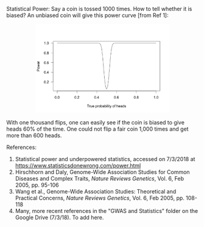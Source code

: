 
Statistical Power: Say a coin is tossed 1000 times. How to tell whether it is biased? An unbiased coin will give this power curve [from Ref 1]:
<p align="center">
  <img src=https://github.com/iShankar/Atherosclerosis/blob/master/Statistics/power-curve-1000.png width="350">
</p>
With one thousand flips, one can easily see if the coin is biased to give heads 60% of the time. One could not flip a fair coin 1,000 times and get more than 600 heads.

References:
 1. Statistical power and underpowered statistics, accessed on 7/3/2018 at https://www.statisticsdonewrong.com/power.html
 2. Hirschhorn and Daly, Genome-Wide Association Studies for Common Diseases and Complex Traits, *Nature Reviews Genetics*, Vol. 6, Feb 2005, pp. 95-106
 3. Wang et al., Genome-Wide Association Studies: Theoretical and Practical Concerns, *Nature Reviews Genetics*, Vol. 6, Feb 2005, pp. 108-118
 4. Many, more recent references in the "GWAS and Statistics" folder on the Google Drive (7/3/18). To add here. 
